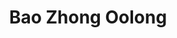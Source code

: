 ---
title: Bao Zhong Oolong
color: yellow-green
info: ein günstiger Vertreter der modernen grünen, ungerösteten Oolongs mit offenen Blatt.

shop: Taiwan Tea Crafts
shop-url: https://www.taiwanteacrafts.com/product/baguashan-spring-bao-zhong-tea/
order-id: 2022-ttc-1
order-date: Januar&nbsp;2022
key: 1

show-details: true
type: Oolong
country: Taiwan
harvest: Frühling 2021
harvest-style: maschinengepflückt
elevation: 350m
location: Baguashan
cultivar: Si Ji Chun
oxidation: sehr niedrig
roasting: keine

gongfu: true
gongfu-temperature: 85°C
gongfu-weight: 6g pro 100ml 
gongfu-volume: ca. 2/3 des Gefäßes gefüllt ist
gongfu-rinse: blitz
gongfu-first: 10 Sekunden
gongfu-further: +10 Sekunden pro Aufguss
gongfu-increase-temperature: true
---